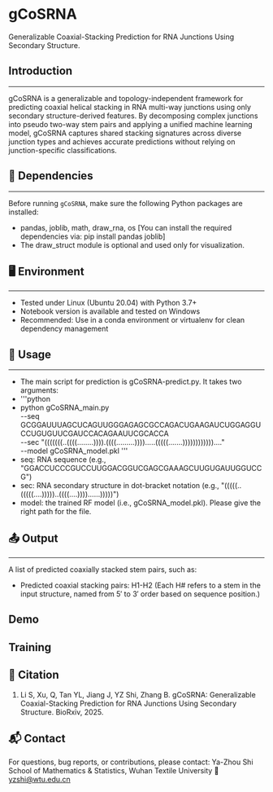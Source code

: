 # gCoSRNA
Generalizable Coaxial-Stacking Prediction for RNA Junctions Using Secondary Structure.
## Introduction
----------------
gCoSRNA is a generalizable and topology-independent framework for predicting coaxial helical stacking in RNA multi-way junctions using only secondary structure-derived features. By decomposing complex junctions into pseudo two-way stem pairs and applying a unified machine learning model, gCoSRNA captures shared stacking signatures across diverse junction types and achieves accurate predictions without relying on junction-specific classifications.
## 🔧 Dependencies
-------------------
Before running `gCoSRNA`, make sure the following Python packages are installed:
* pandas, joblib, math, draw_rna, os [You can install the required dependencies via: pip install pandas joblib]
* The draw_struct module is optional and used only for visualization.
## 🖥 Environment
-----------------
* Tested under Linux (Ubuntu 20.04) with Python 3.7+
* Notebook version is available and tested on Windows
* Recommended: Use in a conda environment or virtualenv for clean dependency management
## 🚀 Usage
-----------------
* The main script for prediction is gCoSRNA-predict.py. It takes two arguments:
* '''python
* python gCoSRNA_main.py \
  --seq GCGGAUUUAGCUCAGUUGGGAGAGCGCCAGACUGAAGAUCUGGAGGUCCUGUGUUCGAUCCACAGAAUUCGCACCA \
  --sec "(((((((..((((........)))).((((.........)))).....(((((.......))))))))))))...." \
  --model gCoSRNA_model.pkl
'''
* seq: RNA sequence (e.g., "GGACCUCCCGUCCUUGGACGGUCGAGCGAAAGCUUGUGAUUGGUCCG")
* sec: RNA secondary structure in dot-bracket notation (e.g., "(((((..(((((....)))))..((((....))))......)))))")
* model: the trained RF model (i.e., gCoSRNA_model.pkl). Please give the right path for the file.
## 📤 Output
-----------------
A list of predicted coaxially stacked stem pairs, such as:
* Predicted coaxial stacking pairs: H1-H2 (Each H# refers to a stem in the input structure, named from 5′ to 3′ order based on sequence position.)
## Demo

## Training

## 📄 Citation
1. Li S, Xu, Q, Tan YL, Jiang J, YZ Shi, Zhang B. gCoSRNA: Generalizable Coaxial-Stacking Prediction for RNA Junctions Using Secondary Structure. BioRxiv, 2025.

## 📬 Contact
For questions, bug reports, or contributions, please contact:
Ya-Zhou Shi
School of Mathematics & Statistics, Wuhan Textile University
📧 yzshi@wtu.edu.cn
